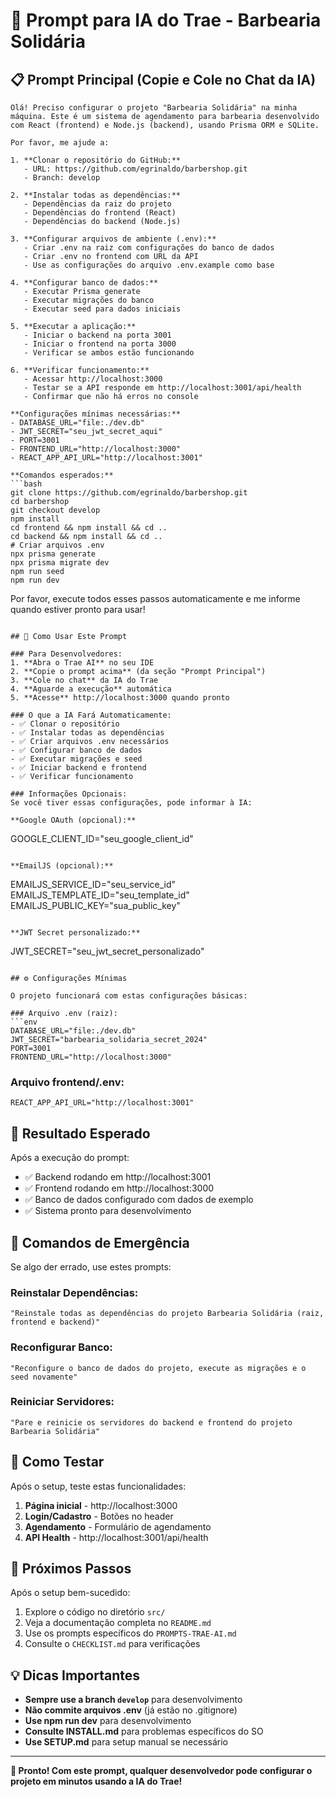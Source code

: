# 🤖 Prompt para IA do Trae - Barbearia Solidária

## 📋 Prompt Principal (Copie e Cole no Chat da IA)

```
Olá! Preciso configurar o projeto "Barbearia Solidária" na minha máquina. Este é um sistema de agendamento para barbearia desenvolvido com React (frontend) e Node.js (backend), usando Prisma ORM e SQLite.

Por favor, me ajude a:

1. **Clonar o repositório do GitHub:**
   - URL: https://github.com/egrinaldo/barbershop.git
   - Branch: develop

2. **Instalar todas as dependências:**
   - Dependências da raiz do projeto
   - Dependências do frontend (React)
   - Dependências do backend (Node.js)

3. **Configurar arquivos de ambiente (.env):**
   - Criar .env na raiz com configurações do banco de dados
   - Criar .env no frontend com URL da API
   - Use as configurações do arquivo .env.example como base

4. **Configurar banco de dados:**
   - Executar Prisma generate
   - Executar migrações do banco
   - Executar seed para dados iniciais

5. **Executar a aplicação:**
   - Iniciar o backend na porta 3001
   - Iniciar o frontend na porta 3000
   - Verificar se ambos estão funcionando

6. **Verificar funcionamento:**
   - Acessar http://localhost:3000
   - Testar se a API responde em http://localhost:3001/api/health
   - Confirmar que não há erros no console

**Configurações mínimas necessárias:**
- DATABASE_URL="file:./dev.db"
- JWT_SECRET="seu_jwt_secret_aqui"
- PORT=3001
- FRONTEND_URL="http://localhost:3000"
- REACT_APP_API_URL="http://localhost:3001"

**Comandos esperados:**
```bash
git clone https://github.com/egrinaldo/barbershop.git
cd barbershop
git checkout develop
npm install
cd frontend && npm install && cd ..
cd backend && npm install && cd ..
# Criar arquivos .env
npx prisma generate
npx prisma migrate dev
npm run seed
npm run dev
```

Por favor, execute todos esses passos automaticamente e me informe quando estiver pronto para usar!
```

## 🎯 Como Usar Este Prompt

### Para Desenvolvedores:
1. **Abra o Trae AI** no seu IDE
2. **Copie o prompt acima** (da seção "Prompt Principal")
3. **Cole no chat** da IA do Trae
4. **Aguarde a execução** automática
5. **Acesse** http://localhost:3000 quando pronto

### O que a IA Fará Automaticamente:
- ✅ Clonar o repositório
- ✅ Instalar todas as dependências
- ✅ Criar arquivos .env necessários
- ✅ Configurar banco de dados
- ✅ Executar migrações e seed
- ✅ Iniciar backend e frontend
- ✅ Verificar funcionamento

### Informações Opcionais:
Se você tiver essas configurações, pode informar à IA:

**Google OAuth (opcional):**
```
GOOGLE_CLIENT_ID="seu_google_client_id"
```

**EmailJS (opcional):**
```
EMAILJS_SERVICE_ID="seu_service_id"
EMAILJS_TEMPLATE_ID="seu_template_id"
EMAILJS_PUBLIC_KEY="sua_public_key"
```

**JWT Secret personalizado:**
```
JWT_SECRET="seu_jwt_secret_personalizado"
```

## ⚙️ Configurações Mínimas

O projeto funcionará com estas configurações básicas:

### Arquivo .env (raiz):
```env
DATABASE_URL="file:./dev.db"
JWT_SECRET="barbearia_solidaria_secret_2024"
PORT=3001
FRONTEND_URL="http://localhost:3000"
```

### Arquivo frontend/.env:
```env
REACT_APP_API_URL="http://localhost:3001"
```

## 🎯 Resultado Esperado

Após a execução do prompt:
- ✅ Backend rodando em http://localhost:3001
- ✅ Frontend rodando em http://localhost:3000
- ✅ Banco de dados configurado com dados de exemplo
- ✅ Sistema pronto para desenvolvimento

## 🚨 Comandos de Emergência

Se algo der errado, use estes prompts:

### Reinstalar Dependências:
```
"Reinstale todas as dependências do projeto Barbearia Solidária (raiz, frontend e backend)"
```

### Reconfigurar Banco:
```
"Reconfigure o banco de dados do projeto, execute as migrações e o seed novamente"
```

### Reiniciar Servidores:
```
"Pare e reinicie os servidores do backend e frontend do projeto Barbearia Solidária"
```

## 🧪 Como Testar

Após o setup, teste estas funcionalidades:
1. **Página inicial** - http://localhost:3000
2. **Login/Cadastro** - Botões no header
3. **Agendamento** - Formulário de agendamento
4. **API Health** - http://localhost:3001/api/health

## 🚀 Próximos Passos

Após o setup bem-sucedido:
1. Explore o código no diretório `src/`
2. Veja a documentação completa no `README.md`
3. Use os prompts específicos do `PROMPTS-TRAE-AI.md`
4. Consulte o `CHECKLIST.md` para verificações

## 💡 Dicas Importantes

- **Sempre use a branch `develop`** para desenvolvimento
- **Não commite arquivos .env** (já estão no .gitignore)
- **Use npm run dev** para desenvolvimento
- **Consulte INSTALL.md** para problemas específicos do SO
- **Use SETUP.md** para setup manual se necessário

---

**🎉 Pronto! Com este prompt, qualquer desenvolvedor pode configurar o projeto em minutos usando a IA do Trae!**
